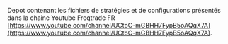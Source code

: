 Depot contenant les fichiers de stratégies et de configurations présentés dans la chaine Youtube Freqtrade FR [https://www.youtube.com/channel/UCtoC-mGBHH7FypB5oAQqX7A](https://www.youtube.com/channel/UCtoC-mGBHH7FypB5oAQqX7A).
